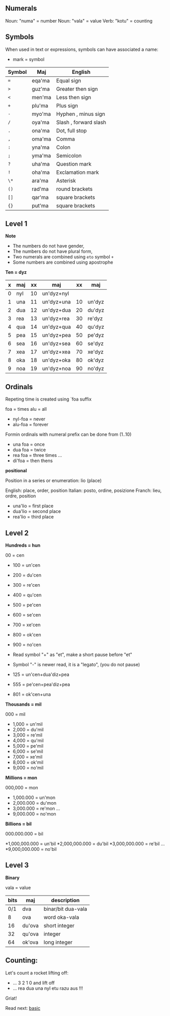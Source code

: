 ## Numerals 

Noun: "numa" = number
Noun: "vala" = value
Verb: "kotu" = counting

## Symbols

When used in text or expressions, symbols can have associated a name:

* mark = symbol

Symbol | Maj    | English
-------|--------|---------------------
  `=`  | eqa'ma | Equal sign
  `>`  | guz'ma | Greater then sign
  `<`  | men'ma | Less then sign
  `+`  | plu'ma | Plus sign 
  `-`  | myo'ma | Hyphen , minus sign 
  `/`  | oya'ma | Slash , forward slash 
  `.`  | ona'ma | Dot, full stop 
  `,`  | oma'ma | Comma 
  `:`  | yna'ma | Colon 
  `;`  | yma'ma | Semicolon 
  `?`  | uha'ma | Question mark 
  `!`  | oha'ma | Exclamation mark 
  `\*` | ara'ma | Asterisk 
  `()` | rad'ma | round brackets 
  `[]` | qar'ma | square brackets 
  `{}` | put'ma | square brackets 

## Level 1

**Note** 

* The numbers do not have gender,
* The numbers do not have plural form,
* Two numerals are combined using `eto` symbol `+`
* Some numbers are combined using apostrophe 

**Ten = dyz** 

x | maj  | xx | maj          | xx | maj    |
--|------|----|--------------|----|--------|
0 | nyl  | 10 | un'dyz+nyl   |    |        |
1 | una  | 11 | un'dyz+una   | 10 | un'dyz |
2 | dua  | 12 | un'dyz+dua   | 20 | du'dyz |
3 | rea  | 13 | un'dyz+rea   | 30 | re'dyz |
4 | qua  | 14 | un'dyz+qua   | 40 | qu'dyz |
5 | pea  | 15 | un'dyz+pea   | 50 | pe'dyz |
6 | sea  | 16 | un'dyz+sea   | 60 | se'dyz |
7 | xea  | 17 | un'dyz+xea   | 70 | xe'dyz |
8 | oka  | 18 | un'dyz+oka   | 80 | ok'dyz |
9 | noa  | 19 | un'dyz+noa   | 90 | no'dyz | 
                                         
## Ordinals
         
Repeting time is created using `foa suffix

foa  = times
alu  = all

* nyl-foa = never
* alu-foa = forever

Formin ordinals with numeral prefix can be done from (1..10)

* una foa = once
* dua foa = twice
* rea foa = three times
...
* di'foa = then thens
          
**positional**

Position in a series or enumeration: lio (place)

English: place, order, position
Italian: posto, ordine, posizione
Franch:  lieu,  ordre, position

* una'lio = first place
* dua'lio = second place
* rea'lio = third place

## Level 2

**Hundreds = hun**

00 =  cen

* 100 =  un'cen
* 200 =  du'cen
* 300 =  re'cen
* 400 =  qu'cen
* 500 =  pe'cen
* 600 =  se'cen
* 700 =  xe'cen
* 800 =  ok'cen
* 900 =  no'cen

* Read symbol "+" as "et", make a short pause before "et"
* Symbol "-" is newer read, it is a "legato", (you do not pause)

* 125 = un'cen+dua'diz+pea
* 555 = pe'cen+pea'diz+pea
* 801 = ok'cen+una


**Thousands = mil**

000 = mil

* 1,000 = un'mil
* 2,000 = du'mil
* 3,000 = re'mil
* 4,000 = qu'mil
* 5,000 = pe'mil
* 6,000 = se'mil
* 7,000 = xe'mil
* 8,000 = ok'mil
* 9,000 = no'mil


**Millions  = mon**

000,000  = mon


* 1,000.000 = un'mon
* 2,000.000 = du'mon
* 3,000.000 = re'mon
  ...
* 9,000.000 = no'mon


**Billions = bil**

000.000.000   = bil


*1,000,000.000 = un'bil
*2,000,000.000 = du'bil
*3,000,000.000 = re'bil
...
*9,000,000.000 = no'bil


## Level 3

**Binary**

vala = value

bits| maj      | description
----|----------|----------------------
0/1 | dva      | binar/bit   dua-vala
8   | ova      | word        oka-vala
16  | du'ova   | short integer
32  | qu'ova   | integer
64  | ok'ova   | long integer

## Counting:

Let's count a rocket lifting off:

* ... 3 2 1 0 and lift off
* ... rea dua una nyl etu razu aus !!! 

Griat!

Read next: [basic](basic.md)